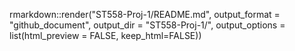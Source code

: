



rmarkdown::render("ST558-Proj-1/README.md", 
                  output_format = "github_document", 
                  output_dir = "ST558-Proj-1/",
                  output_options = list(html_preview = FALSE, keep_html=FALSE))